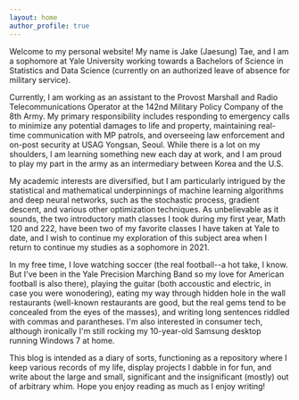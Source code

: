 ```yaml
---
layout: home
author_profile: true
---
```


Welcome to my personal website! My name is Jake (Jaesung) Tae, and I am a sophomore at Yale University working towards a Bachelors of Science in Statistics and Data Science (currently on an authorized leave of absence for military service).

Currently, I am working as an assistant to the Provost Marshall and Radio Telecommunications Operator at the 142nd Military Policy Company of the 8th Army. My primary responsibility includes responding to emergency calls to minimize any potential damages to life and property, maintaining real-time communication with MP patrols, and overseeing law enforcement and on-post security at USAG Yongsan, Seoul. While there is a lot on my shoulders, I am learning something new each day at work, and I am proud to play my part in the army as an intermediary between Korea and the U.S. 

My academic interests are diversified, but I am particularly intrigued by the statistical and mathematical underpinnings of machine learning algorithms and deep neural networks, such as the stochastic process, gradient descent, and various other optimization techniques. As unbelievable as it sounds, the two introductory math classes I took during my first year, Math 120 and 222, have been two of my favorite classes I have taken at Yale to date, and I wish to continue my exploration of this subject area when I return to continue my studies as a sophomore in 2021. 

In my free time, I love watching soccer (the real football--a hot take, I know. But I've been in the Yale Precision Marching Band so my love for American football is also there), playing the guitar (both accoustic and electric, in case you were wonodering), eating my way through hidden hole in the wall restaurants (well-known restaurants are good, but the real gems tend to be concealed from the eyes of the masses), and writing long sentences riddled with commas and parantheses. I'm also interested in consumer tech, although ironically I'm still rocking my 10-year-old Samsung desktop running Windows 7 at home. 

This blog is intended as a diary of sorts, functioning as a repository where I keep various records of my life, display projects I dabble in for fun, and write about the large and small, significant and the insignificant (mostly) out of arbitrary whim. Hope you enjoy reading as much as I  enjoy writing!